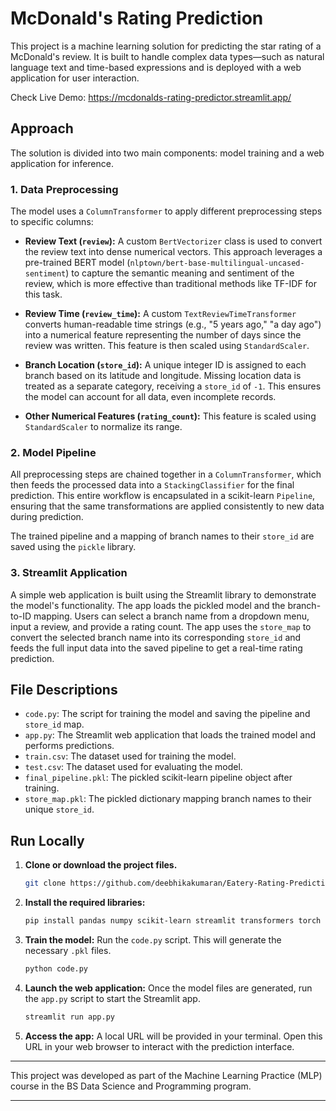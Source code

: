 # McDonald's Rating Prediction

This project is a machine learning solution for predicting the star rating of a McDonald's review. It is built to handle complex data types—such as natural language text and time-based expressions and is deployed with a web application for user interaction.

Check Live Demo: https://mcdonalds-rating-predictor.streamlit.app/

## Approach

The solution is divided into two main components: model training and a web application for inference.

### 1\. Data Preprocessing

The model uses a `ColumnTransformer` to apply different preprocessing steps to specific columns:

  * **Review Text (`review`):** A custom `BertVectorizer` class is used to convert the review text into dense numerical vectors. This approach leverages a pre-trained BERT model (`nlptown/bert-base-multilingual-uncased-sentiment`) to capture the semantic meaning and sentiment of the review, which is more effective than traditional methods like TF-IDF for this task.

  * **Review Time (`review_time`):** A custom `TextReviewTimeTransformer` converts human-readable time strings (e.g., "5 years ago," "a day ago") into a numerical feature representing the number of days since the review was written. This feature is then scaled using `StandardScaler`.

  * **Branch Location (`store_id`):** A unique integer ID is assigned to each branch based on its latitude and longitude. Missing location data is treated as a separate category, receiving a `store_id` of `-1`. This ensures the model can account for all data, even incomplete records.

  * **Other Numerical Features (`rating_count`):** This feature is scaled using `StandardScaler` to normalize its range.

### 2\. Model Pipeline

All preprocessing steps are chained together in a `ColumnTransformer`, which then feeds the processed data into a `StackingClassifier` for the final prediction. This entire workflow is encapsulated in a scikit-learn `Pipeline`, ensuring that the same transformations are applied consistently to new data during prediction.

The trained pipeline and a mapping of branch names to their `store_id` are saved using the `pickle` library.

### 3\. Streamlit Application

A simple web application is built using the Streamlit library to demonstrate the model's functionality. The app loads the pickled model and the branch-to-ID mapping. Users can select a branch name from a dropdown menu, input a review, and provide a rating count. The app uses the `store_map` to convert the selected branch name into its corresponding `store_id` and feeds the full input data into the saved pipeline to get a real-time rating prediction.

## File Descriptions

  * `code.py`: The script for training the model and saving the pipeline and `store_id` map.
  * `app.py`: The Streamlit web application that loads the trained model and performs predictions.
  * `train.csv`: The dataset used for training the model.
  * `test.csv`: The dataset used for evaluating the model.
  * `final_pipeline.pkl`: The pickled scikit-learn pipeline object after training.
  * `store_map.pkl`: The pickled dictionary mapping branch names to their unique `store_id`.

## Run Locally

1.  **Clone or download the project files.**

    ```bash
    git clone https://github.com/deebhikakumaran/Eatery-Rating-Prediction.git
    ```
2.  **Install the required libraries:**

    ```bash
    pip install pandas numpy scikit-learn streamlit transformers torch
    ```
3.  **Train the model:** Run the `code.py` script. This will generate the necessary `.pkl` files.

    ```bash
    python code.py
    ```
4.  **Launch the web application:** Once the model files are generated, run the `app.py` script to start the Streamlit app.

    ```bash
    streamlit run app.py
    ```
5.  **Access the app:** A local URL will be provided in your terminal. Open this URL in your web browser to interact with the prediction interface.

---

This project was developed as part of the Machine Learning Practice (MLP) course in the BS Data Science and Programming program.

---